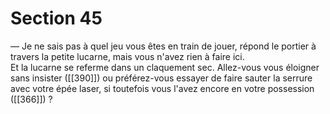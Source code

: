 # Section 45

— Je ne sais pas à quel jeu vous êtes en train de jouer, répond le portier à travers la petite lucarne, mais vous n'avez rien à faire ici.  
Et la lucarne se referme dans un claquement sec. Allez-vous vous éloigner sans insister ([[390]]) ou préférez-vous essayer de faire sauter la serrure avec votre épée laser, si toutefois vous l'avez encore en votre possession ([[366]]) ?